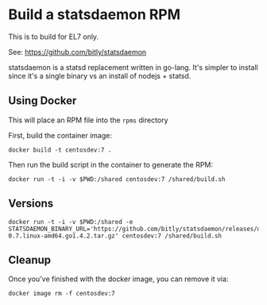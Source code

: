 # Build a statsdaemon RPM

This is to build for EL7 only.

See: https://github.com/bitly/statsdaemon

statsdaemon is a statsd replacement written in go-lang. It's simpler to install since it's a single binary vs an install of nodejs + statsd.

## Using Docker

This will place an RPM file into the `rpms` directory

First, build the container image:

```
docker build -t centosdev:7 .
```

Then run the build script in the container to generate the RPM:

```
docker run -t -i -v $PWD:/shared centosdev:7 /shared/build.sh
```

## Versions


```
docker run -t -i -v $PWD:/shared -e STATSDAEMON_BINARY_URL='https://github.com/bitly/statsdaemon/releases/download/v0.7/statsdaemon-0.7.linux-amd64.go1.4.2.tar.gz' centosdev:7 /shared/build.sh 
```

## Cleanup

Once you've finished with the docker image, you can remove it via:

```
docker image rm -f centosdev:7
```
